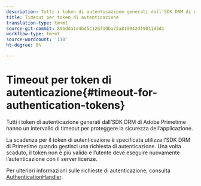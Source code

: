 ```yaml
---
description: Tutti i token di autenticazione generati dall’SDK DRM di Adobe Primetime hanno un intervallo di timeout per proteggere la sicurezza dell’applicazione.
title: Timeout per token di autenticazione
translation-type: tm+mt
source-git-commit: 89bdda1d4bd5c126f19ba75a819942df901183d1
workflow-type: tm+mt
source-wordcount: '110'
ht-degree: 0%

---
```



# Timeout per token di autenticazione{#timeout-for-authentication-tokens}

Tutti i token di autenticazione generati dall’SDK DRM di Adobe Primetime hanno un intervallo di timeout per proteggere la sicurezza dell’applicazione.

La scadenza per il token di autenticazione è specificata utilizza l’SDK DRM di Primetime quando gestisci una richiesta di autenticazione. Una volta scaduto, il token non è più valido e l’utente deve eseguire nuovamente l’autenticazione con il server licenze.

Per ulteriori informazioni sulle richieste di autenticazione, consulta [AuthenticationHandler](https://help.adobe.com/en_US/primetime/api/drm-apis/server/javadocs-flashaccess-pro/com/adobe/flashaccess/sdk/protocol/authentication/AuthenticationHandler.html).

